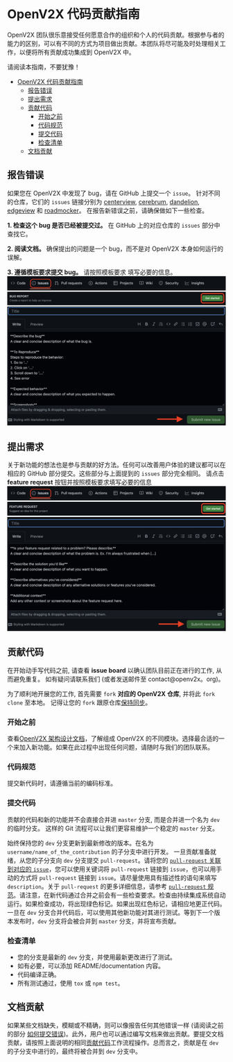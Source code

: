 # OpenV2X 代码贡献指南

OpenV2X 团队很乐意接受任何愿意合作的组织和个人的代码贡献。根据参与者的能力的区别，可以有不同的方式为项目做出贡献。本团队将尽可能及时处理相关工作，以便将所有贡献成功集成到 OpenV2X 中。

请阅读本指南，不要犹豫！

- [OpenV2X 代码贡献指南](#openv2x-代码贡献指南)
  - [报告错误](#报告错误)
  - [提出需求](#提出需求)
  - [贡献代码](#贡献代码)
    - [开始之前](#开始之前)
    - [代码规范](#代码规范)
    - [提交代码](#提交代码)
    - [检查清单](#检查清单)
  - [文档贡献](#文档贡献)

## 报告错误

如果您在 OpenV2X 中发现了 bug，请在 GitHub 上提交一个 `issue`。 针对不同的仓库，它们的 `issues` 链接分别为
[centerview](https://github.com/open-v2x/centerview/issues),
[cerebrum](https://github.com/open-v2x/cerebrum/issues),
[dandelion](https://github.com/open-v2x/dandelion/issues),
[edgeview](https://github.com/open-v2x/edgeview/issues) 和
[roadmocker](https://github.com/open-v2x/roadmocker/issues)。 在报告新错误之前，请确保做如下一些检查。

**1. 检查这个 bug 是否已经被提交过。** 在 GitHub 上的对应仓库的 `issues` 部分中查找它。

**2. 阅读文档。** 确保提出的问题是一个 bug，而不是对 OpenV2X 本身如何运行的误解。

**3. 遵循模板要求提交 bug。** 请按照模板要求 填写必要的信息。 ![](images/issues_button.png)
![](images/bug_report_button.png) ![](images/bug_report_template.png)

## 提出需求

关于新功能的想法也是参与贡献的好方法。任何可以改善用户体验的建议都可以在相应的 GitHub 部分提交。这些部分与上面提到的 `issues` 部分完全相同。 请点击 **feature
request** 按钮并按照模板要求填写必要的信息 ![](images/issues_button.png) ![](images/feature_request_button.png)
![](images/feature_request_template.png)

## 贡献代码

在开始动手写代码之前, 请查看 **issue board** 以确认团队目前正在进行的工作, 从而避免重复。 如有疑问请联系我们 (或者发送邮件至 contact@openv2x。org)。

为了顺利地开展您的工作, 首先需要 `fork` **对应的 OpenV2X 仓库**, 并将此 `fork` `clone` 至本地。 记得让您的 `fork`
跟原仓库[保持同步]((https://docs.github.com/en/enterprise/2.13/user/articles/syncing-a-fork))。

### 开始之前

查看[OpenV2X 架构设计文档](v2x-1.0.126-architectural-design.md)，了解组成 OpenV2X
的不同模块。选择最合适的一个来加入新功能。如果在此过程中出现任何问题，请随时与我们的团队联系。

### 代码规范

提交新代码时，请遵循当前的编码标准。

### 提交代码

贡献的代码和新的功能并不会直接合并进 `master` 分支, 而是合并进一个名为 `dev` 的临时分支。 这样的 Git 流程可以让我们更容易维护一个稳定的 `master` 分支。

始终保持您的 `dev` 分支更新到最新修改的版本。在名为 `username/name_of_the_contribution` 的子分支中进行开发。 一旦贡献准备就绪，从您的子分支向 `dev`
分支提交 `pull-request`。请将您的
[`pull-request` 关联到对应的 `issue`](https://docs.github.com/cn/issues/tracking-your-work-with-issues/linking-a-pull-request-to-an-issue)，您可以使用关键词将
`pull-request` 链接到 `issue`，也可以用手动的方式将 `pull-request` 链接到 `issue`。请尽量使用具有描述性的语句来填写 `description`。关于
`pull-request` 的更多详细信息，请参考
[`pull-request` 规范](./v2x_pull_request_standard-zh_CN.md)。请注意，在新代码通过合并之前会有一些检查要求。检查由持续集成系统自动运行。如果检查成功，将出现绿色标记。如果出现红色标记，请相应地更正代码。一旦在
`dev` 分支合并代码后，可以使用其他新功能对其进行测试。等到下一个版本发布时，`dev` 分支将会被合并到 `master` 分支，并将宣布贡献。

### 检查清单

- 您的分支是最新的 `dev` 分支，并使用最新更改进行了测试。
- 如有必要，可以添加 README/documentation 内容。
- 代码编译正确。
- 所有测试通过，使用 `tox` 或 `npm test`。

## 文档贡献

如果某些文档缺失，模糊或不精确，则可以像报告任何其他错误一样 (请阅读之前的部分
[如何提交错误](#报告错误))。此外，用户也可以通过编写文档来做出贡献。要提交文档贡献，请按照上面说明的相同[贡献代码](#贡献代码)工作流程操作。总而言之，贡献是在 `dev`
的子分支中进行的，最终将被合并到 `dev` 分支中。
